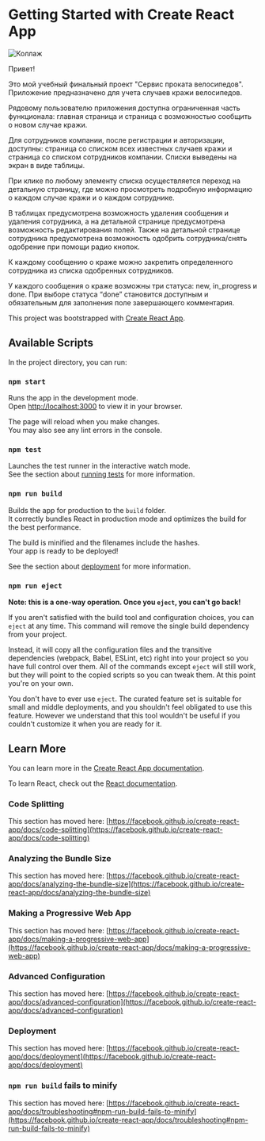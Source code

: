 # Getting Started with Create React App

![Коллаж](https://user-images.githubusercontent.com/83341999/185465189-4dd1be6a-b6fa-41b9-bf41-ab691439bd10.png)

Привет!

Это мой учебный финальный проект "Сервис проката велосипедов".  Приложение предназначено для учета случаев кражи велосипедов.

Рядовому пользователю приложения доступна ограниченная часть функционала: главная страница и страница с возможностью сообщить о новом случае кражи.

Для сотрудников компании, после регистрации и авторизации, доступны: страница со списком всех известных случаев кражи и страница со списком сотрудников компании. Списки выведены на экран в виде таблицы. 

При клике по любому элементу списка осуществляется переход на детальную страницу, где можно просмотреть подробную информацию о каждом случае кражи и о каждом сотруднике. 

В таблицах предусмотрена возможность удаления сообщения и удаления сотрудника, а на детальной странице предусмотрена возможность редактирования полей. Также на детальной странице сотрудника предусмотрена возможность одобрить сотрудника/снять одобрение при помощи радио кнопок. 

К каждому сообщению о краже можно закрепить определенного сотрудника из списка одобренных сотрудников. 

У каждого сообщения о краже возможны три статуса: new, in_progress и done. При выборе статуса “done” становится доступным и обязательным для заполнения поле завершающего комментария.


This project was bootstrapped with [Create React App](https://github.com/facebook/create-react-app).

## Available Scripts

In the project directory, you can run:

### `npm start`

Runs the app in the development mode.\
Open [http://localhost:3000](http://localhost:3000) to view it in your browser.

The page will reload when you make changes.\
You may also see any lint errors in the console.

### `npm test`

Launches the test runner in the interactive watch mode.\
See the section about [running tests](https://facebook.github.io/create-react-app/docs/running-tests) for more information.

### `npm run build`

Builds the app for production to the `build` folder.\
It correctly bundles React in production mode and optimizes the build for the best performance.

The build is minified and the filenames include the hashes.\
Your app is ready to be deployed!

See the section about [deployment](https://facebook.github.io/create-react-app/docs/deployment) for more information.

### `npm run eject`

**Note: this is a one-way operation. Once you `eject`, you can't go back!**

If you aren't satisfied with the build tool and configuration choices, you can `eject` at any time. This command will remove the single build dependency from your project.

Instead, it will copy all the configuration files and the transitive dependencies (webpack, Babel, ESLint, etc) right into your project so you have full control over them. All of the commands except `eject` will still work, but they will point to the copied scripts so you can tweak them. At this point you're on your own.

You don't have to ever use `eject`. The curated feature set is suitable for small and middle deployments, and you shouldn't feel obligated to use this feature. However we understand that this tool wouldn't be useful if you couldn't customize it when you are ready for it.

## Learn More

You can learn more in the [Create React App documentation](https://facebook.github.io/create-react-app/docs/getting-started).

To learn React, check out the [React documentation](https://reactjs.org/).

### Code Splitting

This section has moved here: [https://facebook.github.io/create-react-app/docs/code-splitting](https://facebook.github.io/create-react-app/docs/code-splitting)

### Analyzing the Bundle Size

This section has moved here: [https://facebook.github.io/create-react-app/docs/analyzing-the-bundle-size](https://facebook.github.io/create-react-app/docs/analyzing-the-bundle-size)

### Making a Progressive Web App

This section has moved here: [https://facebook.github.io/create-react-app/docs/making-a-progressive-web-app](https://facebook.github.io/create-react-app/docs/making-a-progressive-web-app)

### Advanced Configuration

This section has moved here: [https://facebook.github.io/create-react-app/docs/advanced-configuration](https://facebook.github.io/create-react-app/docs/advanced-configuration)

### Deployment

This section has moved here: [https://facebook.github.io/create-react-app/docs/deployment](https://facebook.github.io/create-react-app/docs/deployment)

### `npm run build` fails to minify

This section has moved here: [https://facebook.github.io/create-react-app/docs/troubleshooting#npm-run-build-fails-to-minify](https://facebook.github.io/create-react-app/docs/troubleshooting#npm-run-build-fails-to-minify)
